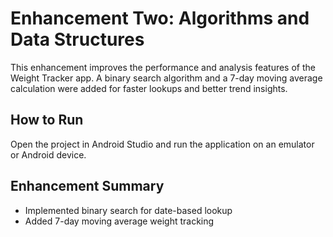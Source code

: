 # Enhancement Two: Algorithms and Data Structures

This enhancement improves the performance and analysis features of the Weight Tracker app. A binary search algorithm and a 7-day moving average calculation were added for faster lookups and better trend insights.

## How to Run

Open the project in Android Studio and run the application on an emulator or Android device.

## Enhancement Summary

- Implemented binary search for date-based lookup
- Added 7-day moving average weight tracking
